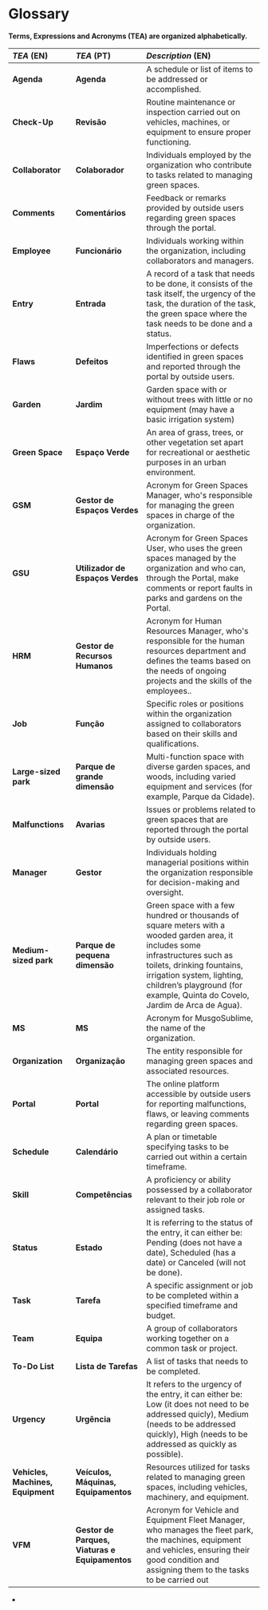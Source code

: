 # Glossary

**Terms, Expressions and Acronyms (TEA) are organized alphabetically.**

| **_TEA_** (EN)                    | **_TEA_** (PT)                                 | **_Description_** (EN)                                                                                                                                                                                                                                                    |
|:----------------------------------|:-----------------------------------------------|:--------------------------------------------------------------------------------------------------------------------------------------------------------------------------------------------------------------------------------------------------------------------------|
| **Agenda**                        | **Agenda**                                     | A schedule or list of items to be addressed or accomplished.                                                                                                                                                                                                              |
| **Check-Up**                      | **Revisão**                                    | Routine maintenance or inspection carried out on vehicles, machines, or equipment to ensure proper functioning.                                                                                                                                                           |
| **Collaborator**                  | **Colaborador**                                | Individuals employed by the organization who contribute to tasks related to managing green spaces.                                                                                                                                                                        |
| **Comments**                      | **Comentários**                                | Feedback or remarks provided by outside users regarding green spaces through the portal.                                                                                                                                                                                  |
| **Employee**                      | **Funcionário**                                | Individuals working within the organization, including collaborators and managers.                                                                                                                                                                                        |
| **Entry**                         | **Entrada**                                    | A record of a task that needs to be done, it consists of the task itself, the urgency of the task, the duration of the task, the green space where the task needs to be done and a status.                                                                                |
| **Flaws**                         | **Defeitos**                                   | Imperfections or defects identified in green spaces and reported through the portal by outside users.                                                                                                                                                                     |
| **Garden**                        | **Jardim**                                     | Garden space with or without trees with little or no equipment (may have a basic irrigation system)                                                                                                                                                                       |
| **Green Space**                   | **Espaço Verde**                               | An area of grass, trees, or other vegetation set apart for recreational or aesthetic purposes in an urban environment.                                                                                                                                                    |
| **GSM**                           | **Gestor de Espaços Verdes**                   | Acronym for Green Spaces Manager, who's responsible for managing the green spaces in charge of the organization.                                                                                                                                                          |
| **GSU**                           | **Utilizador de Espaços Verdes**               | Acronym for Green Spaces User, who uses the green spaces managed by the  organization and who can, through the Portal, make comments or report faults in parks and gardens on the Portal.                                                                                 |
| **HRM**                           | **Gestor de Recursos Humanos**                 | Acronym for Human Resources Manager, who's responsible for the human resources department and defines the teams based on the needs of ongoing projects and the skills of the employees..                                                                                  |
| **Job**                           | **Função**                                     | Specific roles or positions within the organization assigned to collaborators based on their skills and qualifications.                                                                                                                                                   |
| **Large-sized park**              | **Parque de grande dimensão**                  | Multi-function space with diverse garden spaces, and woods, including varied equipment and services (for example, Parque da Cidade).                                                                                                                                      |
| **Malfunctions**                  | **Avarias**                                    | Issues or problems related to green spaces that are reported through the portal by outside users.                                                                                                                                                                         |
| **Manager**                       | **Gestor**                                     | Individuals holding managerial positions within the organization responsible for decision-making and oversight.                                                                                                                                                           |
| **Medium-sized park**             | **Parque de pequena dimensão**                 | Green space with a few hundred or thousands of square meters with a wooded garden area, it includes some infrastructures such as toilets, drinking fountains, irrigation system, lighting, children’s playground (for example, Quinta do Covelo, Jardim de Arca de Agua). |
| **MS**                            | **MS**                                         | Acronym for MusgoSublime, the name of the organization.                                                                                                                                                                                                                   |
| **Organization**                  | **Organização**                                | The entity responsible for managing green spaces and associated resources.                                                                                                                                                                                                |
| **Portal**                        | **Portal**                                     | The online platform accessible by outside users for reporting malfunctions, flaws, or leaving comments regarding green spaces.                                                                                                                                            |
| **Schedule**                      | **Calendário**                                 | A plan or timetable specifying tasks to be carried out within a certain timeframe.                                                                                                                                                                                        |
| **Skill**                         | **Competências**                               | A proficiency or ability possessed by a collaborator relevant to their job role or assigned tasks.                                                                                                                                                                        |
| **Status**                        | **Estado**                                     | It is referring to the status of the entry, it can either be: Pending (does not have a date), Scheduled (has a date) or Canceled (will not be done).                                                                                                                      |
| **Task**                          | **Tarefa**                                     | A specific assignment or job to be completed within a specified timeframe and budget.                                                                                                                                                                                     |
| **Team**                          | **Equipa**                                     | A group of collaborators working together on a common task or project.                                                                                                                                                                                                    |
| **To-Do List**                    | **Lista de Tarefas**                           | A list of tasks that needs to be completed.                                                                                                                                                                                                                                |
| **Urgency**                       | **Urgência**                                   | It refers to the urgency of the entry, it can either be: Low (it does not need to be addressed quicly), Medium (needs to be addressed quickly), High (needs to be addressed as quickly as possible).                                                                      |
| **Vehicles, Machines, Equipment** | **Veículos, Máquinas, Equipamentos**           | Resources utilized for tasks related to managing green spaces, including vehicles, machinery, and equipment.                                                                                                                                                              |
| **VFM**                           | **Gestor de Parques, Viaturas e Equipamentos** | Acronym for Vehicle and Equipment Fleet Manager, who manages the fleet park, the machines, equipment and vehicles, ensuring their good condition and assigning them to the tasks to be carried out                                                                        |
-